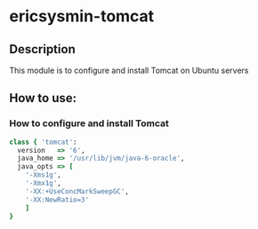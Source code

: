 # ericsysmin-tomcat

## Description

This module is to configure and install Tomcat on Ubuntu servers

## How to use:

### How to configure and install Tomcat

```ruby
class { 'tomcat':
  version   => '6',
  java_home => '/usr/lib/jvm/java-6-oracle',
  java_opts => [
    '-Xms1g',
    '-Xmx1g',
    '-XX:+UseConcMarkSweepGC',
    '-XX:NewRatio=3'
    ]
}
```
